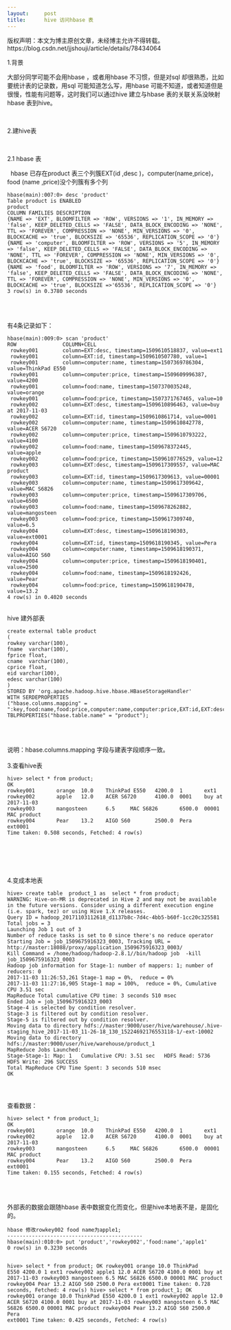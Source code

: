 ```yaml
---
layout:     post
title:      hive 访问hbase 表
---
```

<div id="article_content" class="article_content clearfix csdn-tracking-statistics" data-pid="blog" data-mod="popu_307" data-dsm="post">
								<div class="article-copyright">
					版权声明：本文为博主原创文章，未经博主允许不得转载。					https://blog.csdn.net/jjshouji/article/details/78434064				</div>
								            <link rel="stylesheet" href="https://csdnimg.cn/release/phoenix/template/css/ck_htmledit_views-f76675cdea.css">
						<div class="htmledit_views" id="content_views">
                
<p>1.背景</p>
<p><span></span>大部分同学可能不会用hbase ，或者用hbase 不习惯，但是对sql 却很熟悉，比如要统计表的记录数，用sql 可能知道怎么写，用hbase 可能不知道，或者知道但是很慢，性能有问题等，这时我们可以通过hive 建立与hbase 表的关联关系没映射hbase 表到hive。</p>
<p><br></p>
<p>2.建hive表</p>
<p><br></p>
<p>2.1 hbase 表</p>
<p>  hbase 已存在product 表三个列簇EXT(id ,desc )，computer(name,price)，food (name ,price)没个列簇有多个列</p>
<p></p>
<pre><code class="language-plain">hbase(main):007:0&gt; desc 'product'
Table product is ENABLED
product
COLUMN FAMILIES DESCRIPTION
{NAME =&gt; 'EXT', BLOOMFILTER =&gt; 'ROW', VERSIONS =&gt; '1', IN_MEMORY =&gt; 'false', KEEP_DELETED_CELLS =&gt; 'FALSE', DATA_BLOCK_ENCODING =&gt; 'NONE', TTL =&gt; 'FOREVER', COMPRESSION =&gt; 'NONE', MIN_VERSIONS =&gt; '0', BLOCKCACHE =&gt; 'true', BLOCKSIZE =&gt; '65536', REPLICATION_SCOPE =&gt; '0'}
{NAME =&gt; 'computer', BLOOMFILTER =&gt; 'ROW', VERSIONS =&gt; '5', IN_MEMORY =&gt; 'false', KEEP_DELETED_CELLS =&gt; 'FALSE', DATA_BLOCK_ENCODING =&gt; 'NONE', TTL =&gt; 'FOREVER', COMPRESSION =&gt; 'NONE', MIN_VERSIONS =&gt; '0', BLOCKCACHE =&gt; 'true', BLOCKSIZE =&gt; '65536', REPLICATION_SCOPE =&gt; '0'}
{NAME =&gt; 'food', BLOOMFILTER =&gt; 'ROW', VERSIONS =&gt; '7', IN_MEMORY =&gt; 'false', KEEP_DELETED_CELLS =&gt; 'FALSE', DATA_BLOCK_ENCODING =&gt; 'NONE', TTL =&gt; 'FOREVER', COMPRESSION =&gt; 'NONE', MIN_VERSIONS =&gt; '0', BLOCKCACHE =&gt; 'true', BLOCKSIZE =&gt;'65536', REPLICATION_SCOPE =&gt; '0'}
3 row(s) in 0.3780 seconds</code></pre><br><br><p></p>
<p>有4条记录如下：</p>
<p></p>
<pre><code class="language-plain">hbase(main):009:0&gt; scan 'product'
ROW               COLUMN+CELL
 rowkey001        column=EXT:desc, timestamp=1509610518837, value=ext1
 rowkey001        column=EXT:id, timestamp=1509610507780, value=1
 rowkey001        column=computer:name, timestamp=1507369786304, value=ThinkPad E550
 rowkey001        column=computer:price, timestamp=1509609996387, value=4200
 rowkey001        column=food:name, timestamp=1507370035248, value=orange
 rowkey001        column=food:price, timestamp=1507371767465, value=10
 rowkey002        column=EXT:desc, timestamp=1509610896463, value=buy at 2017-11-03
 rowkey002        column=EXT:id, timestamp=1509610861714, value=0001
 rowkey002        column=computer:name, timestamp=1509610842778, value=ACER S6720
 rowkey002        column=computer:price, timestamp=1509610793222, value=4100
 rowkey002        column=food:name, timestamp=1509678372445, value=apple
 rowkey002        column=food:price, timestamp=1509610776529, value=12
 rowkey003        column=EXT:desc, timestamp=1509617309557, value=MAC product
 rowkey003        column=EXT:id, timestamp=1509617309613, value=00001
 rowkey003        column=computer:name, timestamp=1509617309642, value=MAC S6826
 rowkey003        column=computer:price, timestamp=1509617309706, value=6500
 rowkey003        column=food:name, timestamp=1509678262882, value=mangosteen
 rowkey003        column=food:price, timestamp=1509617309740, value=6.5
 rowkey004        column=EXT:desc, timestamp=1509618190303, value=ext0001
 rowkey004        column=EXT:id, timestamp=1509618190345, value=Pera
 rowkey004        column=computer:name, timestamp=1509618190371, value=AIGO S60
 rowkey004        column=computer:price, timestamp=1509618190401, value=2500
 rowkey004        column=food:name, timestamp=1509618192426, value=Pear
 rowkey004        column=food:price, timestamp=1509618190478, value=13.2
4 row(s) in 0.4020 seconds
</code></pre><br>
hive 建外部表
<p></p>
<p></p>
<pre><code class="language-plain">create external table product
(
rowkey varchar(100),
fname  varchar(100),
fprice float,
cname  varchar(100),
cprice float,
eid varchar(100),
edesc varchar(100)
) 
STORED BY 'org.apache.hadoop.hive.hbase.HBaseStorageHandler' 
WITH SERDEPROPERTIES
("hbase.columns.mapping" = 
":key,food:name,food:price,computer:name,computer:price,EXT:id,EXT:desc")
TBLPROPERTIES("hbase.table.name" = "product");</code></pre><br><br><p></p>
<p></p>
说明：hbase.columns.mapping 字段与建表字段顺序一致。<br><br>
3.查看hive表
<p></p>
<p></p>
<pre><code class="language-plain">hive&gt; select * from product;
OK
rowkey001       orange  10.0    ThinkPad E550   4200.0  1       ext1
rowkey002       apple   12.0    ACER S6720      4100.0  0001    buy at 2017-11-03
rowkey003       mangosteen      6.5     MAC S6826       6500.0  00001   MAC product
rowkey004       Pear    13.2    AIGO S60        2500.0  Pera    ext0001
Time taken: 0.508 seconds, Fetched: 4 row(s)</code></pre><br><br><p></p>
<p><br></p>
4.变成本地表
<p></p>
<pre><code class="language-plain">hive&gt; create table  product_1 as  select * from product;
WARNING: Hive-on-MR is deprecated in Hive 2 and may not be available in the future versions. Consider using a different execution engine (i.e. spark, tez) or using Hive 1.X releases.
Query ID = hadoop_20171103112618_d1137b8c-7d4c-4bb5-b60f-1cc20c325581
Total jobs = 3
Launching Job 1 out of 3
Number of reduce tasks is set to 0 since there's no reduce operator
Starting Job = job_1509675916323_0003, Tracking URL = http://master:18088/proxy/application_1509675916323_0003/
Kill Command = /home/hadoop/hadoop-2.8.1//bin/hadoop job  -kill job_1509675916323_0003
Hadoop job information for Stage-1: number of mappers: 1; number of reducers: 0
2017-11-03 11:26:53,261 Stage-1 map = 0%,  reduce = 0%
2017-11-03 11:27:16,905 Stage-1 map = 100%,  reduce = 0%, Cumulative CPU 3.51 sec
MapReduce Total cumulative CPU time: 3 seconds 510 msec
Ended Job = job_1509675916323_0003
Stage-4 is selected by condition resolver.
Stage-3 is filtered out by condition resolver.
Stage-5 is filtered out by condition resolver.
Moving data to directory hdfs://master:9000/user/hive/warehouse/.hive-staging_hive_2017-11-03_11-26-18_130_15224692176553118-1/-ext-10002
Moving data to directory hdfs://master:9000/user/hive/warehouse/product_1
MapReduce Jobs Launched: 
Stage-Stage-1: Map: 1   Cumulative CPU: 3.51 sec   HDFS Read: 5736 HDFS Write: 296 SUCCESS
Total MapReduce CPU Time Spent: 3 seconds 510 msec
OK

</code></pre>
<p></p>
<pre></pre>
查看数据：
<p></p>
<p></p>
<pre><code class="language-plain">hive&gt; select * from product_1;
OK
rowkey001       orange  10.0    ThinkPad E550   4200.0  1       ext1
rowkey002       apple   12.0    ACER S6720      4100.0  0001    buy at 2017-11-03
rowkey003       mangosteen      6.5     MAC S6826       6500.0  00001   MAC product
rowkey004       Pear    13.2    AIGO S60        2500.0  Pera    ext0001
Time taken: 0.155 seconds, Fetched: 4 row(s)</code></pre><br><br><p></p>
<p>外部表的数据会跟随hbase 表中数据变化而变化，但是hive本地表不是，是固化的。</p>
<p></p>
<pre><code class="language-plain">hbase 修改rowkey002 food name为apple1;
--------------------------------------------
hbase(main):010:0&gt; put 'product','rowkey002','food:name','apple1'
0 row(s) in 0.3230 seconds

hive&gt; select * from product;
OK
rowkey001       orange  10.0    ThinkPad E550   4200.0  1       ext1
rowkey002       apple1  12.0    ACER S6720      4100.0  0001    buy at 2017-11-03
rowkey003       mangosteen      6.5     MAC S6826       6500.0  00001   MAC product
rowkey004       Pear    13.2    AIGO S60        2500.0  Pera    ext0001
Time taken: 0.728 seconds, Fetched: 4 row(s)
hive&gt; select * from product_1;
OK
rowkey001       orange  10.0    ThinkPad E550   4200.0  1       ext1
rowkey002       apple   12.0    ACER S6720      4100.0  0001    buy at 2017-11-03
rowkey003       mangosteen      6.5     MAC S6826       6500.0  00001   MAC product
rowkey004       Pear    13.2    AIGO S60        2500.0  Pera    ext0001
Time taken: 0.425 seconds, Fetched: 4 row(s)</code></pre>
            </div>
                </div>